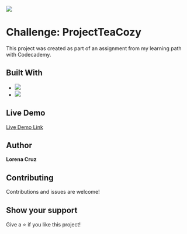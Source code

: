 ![](https://img.shields.io/badge/HTML-CSS-blue)

# Challenge: ProjectTeaCozy

This project was created as part of an assignment from my learning path with Codecademy.

## Built With

- ![](https://img.shields.io/badge/CSS-blue)
- ![](https://img.shields.io/badge/HTML-red)

## Live Demo

[Live Demo Link]( https://anerlo.github.io/ProjectTeaCozy/)

## Author

**Lorena Cruz**

##  Contributing

Contributions and issues are welcome!

## Show your support

Give a ⭐️ if you like this project!
